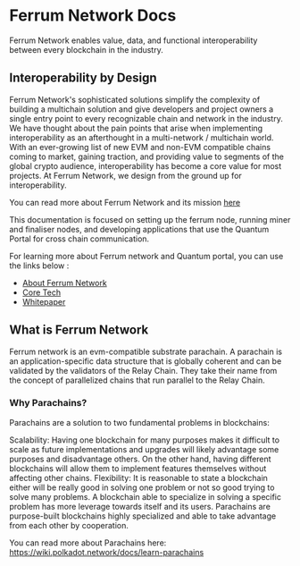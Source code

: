 # Ferrum Network Docs

Ferrum Network enables value, data, and functional interoperability between every blockchain in the industry.

## Interoperability by Design
Ferrum Network's sophisticated solutions simplify the complexity of building a multichain solution and give developers and project owners a single entry point to every recognizable chain and network in the industry. We have thought about the pain points that arise when implementing interoperability as an afterthought in a multi-network / multichain world. With an ever-growing list of new EVM and non-EVM compatible chains coming to market, gaining traction, and providing value to segments of the global crypto audience, interoperability has become a core value for most projects. At Ferrum Network, we design from the ground up for interoperability.

You can read more about Ferrum Network and its mission [here](https://docs.ferrumnetwork.io/ferrum-network-ecosystem/introduction/overview)

This documentation is focused on setting up the ferrum node, running miner and finaliser nodes, and developing applications that use the Quantum Portal for cross chain communication.

For learning more about Ferrum network and Quantum portal, you can use the links below : 
 
- [About Ferrum Network](https://docs.ferrumnetwork.io/ferrum-network-ecosystem/introduction/overview)
- [Core Tech](https://docs.ferrumnetwork.io/ferrum-network-ecosystem/architecture/core-tech)
- [Whitepaper](https://docs.ferrumnetwork.io/ferrum-network-ecosystem/architecture/core-tech/quantum-portal)


## What is Ferrum Network

Ferrum network is an evm-compatible substrate parachain. A parachain is an application-specific data structure that is globally coherent and can be validated by the validators of the Relay Chain. They take their name from the concept of parallelized chains that run parallel to the Relay Chain.

### Why Parachains?

Parachains are a solution to two fundamental problems in blockchains:

Scalability: Having one blockchain for many purposes makes it difficult to scale as future implementations and upgrades will likely advantage some purposes and disadvantage others. On the other hand, having different blockchains will allow them to implement features themselves without affecting other chains.
Flexibility: It is reasonable to state a blockchain either will be really good in solving one problem or not so good trying to solve many problems. A blockchain able to specialize in solving a specific problem has more leverage towards itself and its users. Parachains are purpose-built blockchains highly specialized and able to take advantage from each other by cooperation.

You can read more about Parachains here: https://wiki.polkadot.network/docs/learn-parachains